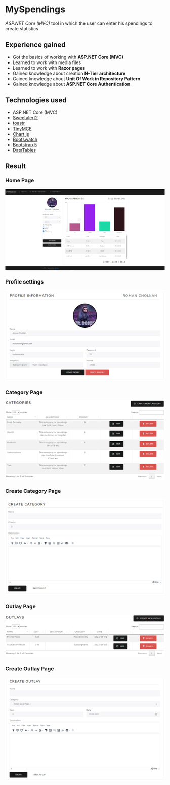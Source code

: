 # MySpendings
*ASP.NET Core (MVC)* tool in which the user can enter his spendings to create statistics


## Experience gained
* Got the basics of working with **ASP.NET Core (MVC)**
* Learned to work with media files
* Learned to work with **Razor pages**
* Gained knowledge about creation **N-Tier architecture**
* Gained knowledge about **Unit Of Work in Repository Pattern**
* Gained knowledge about **ASP.NET Core Authentication**

## Technologies used
* ASP.NET Core (MVC)
* [Sweetalert2](https://sweetalert2.github.io/)
* [toastr](https://github.com/CodeSeven/toastr)
* [TinyMCE](https://www.tiny.cloud/)
* [Chart.js](https://www.chartjs.org/)
* [Bootswatch](https://bootswatch.com/)
* [Bootstrap 5](https://getbootstrap.com/docs/5.0/getting-started/introduction/)
* [DataTables](https://datatables.net/)

## Result
### Home Page

![Home Page](https://raw.githubusercontent.com/rochoMonsta/my-spendings/main/Examples/Images/home-page.PNG)

### Profile settings

![Profile settings](https://raw.githubusercontent.com/rochoMonsta/my-spendings/main/Examples/Images/profile-settings-page.PNG)

### Category Page

![Category Page](https://raw.githubusercontent.com/rochoMonsta/my-spendings/main/Examples/Images/category-page.PNG)

### Create Category Page

![Create Category Page](https://raw.githubusercontent.com/rochoMonsta/my-spendings/main/Examples/Images/create-category-page.PNG)

### Outlay Page

![Outlay Page](https://raw.githubusercontent.com/rochoMonsta/my-spendings/main/Examples/Images/outlays-page.PNG)

### Create Outlay Page

![Create Outlay Page](https://raw.githubusercontent.com/rochoMonsta/my-spendings/main/Examples/Images/create-outlay-page.PNG)
